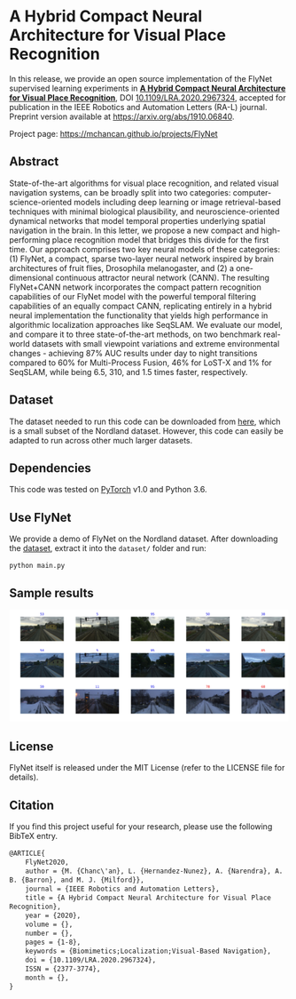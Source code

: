 # A Hybrid Compact Neural Architecture for Visual Place Recognition

In this release, we provide an open source implementation of the FlyNet supervised learning experiments in [**A Hybrid Compact Neural Architecture for Visual Place Recognition**](https://doi.org/10.1109/LRA.2020.2967324), DOI [10.1109/LRA.2020.2967324](https://doi.org/10.1109/LRA.2020.2967324), accepted for publication in the IEEE Robotics and Automation Letters (RA-L) journal. Preprint version available at https://arxiv.org/abs/1910.06840.

Project page: https://mchancan.github.io/projects/FlyNet

## Abstract

State-of-the-art algorithms for visual place recognition, and related visual navigation systems, can be broadly split into two categories: computer-science-oriented models including deep learning or image retrieval-based techniques with minimal biological plausibility, and neuroscience-oriented dynamical networks that model temporal properties underlying spatial navigation in the brain. In this letter, we propose a new compact and high-performing place recognition model that bridges this divide for the first time. Our approach comprises two key neural models of these categories: (1) FlyNet, a compact, sparse two-layer neural network inspired by brain architectures of fruit flies, Drosophila melanogaster, and (2) a one-dimensional continuous attractor neural network (CANN). The resulting FlyNet+CANN network incorporates the compact pattern recognition capabilities of our FlyNet model with the powerful temporal filtering capabilities of an equally compact CANN, replicating entirely in a hybrid neural implementation the functionality that yields high performance in algorithmic localization approaches like SeqSLAM. We evaluate our model, and compare it to three state-of-the-art methods, on two benchmark real-world datasets with small viewpoint variations and extreme environmental changes - achieving 87% AUC results under day to night transitions compared to 60% for Multi-Process Fusion, 46% for LoST-X and 1% for SeqSLAM, while being 6.5, 310, and 1.5 times faster, respectively.

## Dataset

The dataset needed to run this code can be downloaded from
[here](https://drive.google.com/open?id=1xrHKrHYgSqrMk9-XeC1qIe8UYDmOsgfd), which is a small subset of the Nordland dataset. However, this code can easily be adapted to run across other much larger datasets.

## Dependencies

This code was tested on [PyTorch](https://pytorch.org/) v1.0 and Python 3.6.

## Use FlyNet

We provide a demo of FlyNet on the Nordland dataset. After downloading the [dataset](https://drive.google.com/open?id=1xrHKrHYgSqrMk9-XeC1qIe8UYDmOsgfd), extract it into the `dataset/` folder and run:

	python main.py

## Sample results

![](results/demo_flynet_nordland.jpg)

## License

FlyNet itself is released under the MIT License (refer to the LICENSE file for details).

## Citation

If you find this project useful for your research, please use the following BibTeX entry.

	@ARTICLE{
		FlyNet2020,
		author = {M. {Chanc\'an}, L. {Hernandez-Nunez}, A. {Narendra}, A. B. {Barron}, and M. J. {Milford}},
		journal = {IEEE Robotics and Automation Letters},
		title = {A Hybrid Compact Neural Architecture for Visual Place Recognition},
		year = {2020},
		volume = {},
		number = {},
		pages = {1-8},
		keywords = {Biomimetics;Localization;Visual-Based Navigation},
		doi = {10.1109/LRA.2020.2967324},
		ISSN = {2377-3774},
		month = {},
	}
